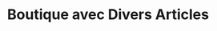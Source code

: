 ---
title: "Boutique avec Divers Articles"
url: /macenta/boutique-avec-divers-articles-5/
shop: commodité
---